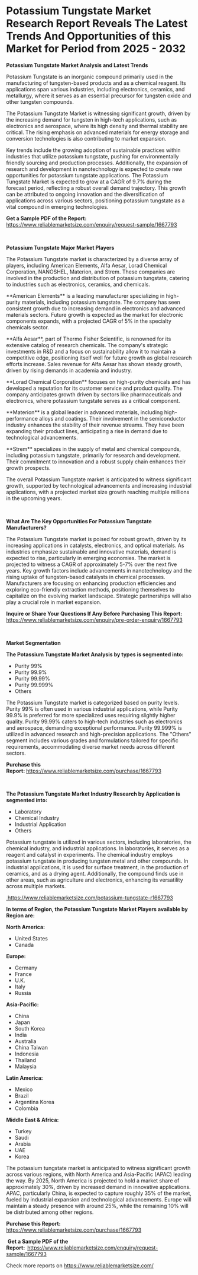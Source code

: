 <p><h1>Potassium Tungstate Market Research Report Reveals The Latest Trends And Opportunities of this Market for Period from 2025 - 2032</h1></p><p><strong>Potassium Tungstate Market Analysis and Latest Trends</strong></p>
<p><p>Potassium Tungstate is an inorganic compound primarily used in the manufacturing of tungsten-based products and as a chemical reagent. Its applications span various industries, including electronics, ceramics, and metallurgy, where it serves as an essential precursor for tungsten oxide and other tungsten compounds. </p><p>The Potassium Tungstate Market is witnessing significant growth, driven by the increasing demand for tungsten in high-tech applications, such as electronics and aerospace, where its high density and thermal stability are critical. The rising emphasis on advanced materials for energy storage and conversion technologies is also contributing to market expansion. </p><p>Key trends include the growing adoption of sustainable practices within industries that utilize potassium tungstate, pushing for environmentally friendly sourcing and production processes. Additionally, the expansion of research and development in nanotechnology is expected to create new opportunities for potassium tungstate applications. The Potassium Tungstate Market is expected to grow at a CAGR of 9.7% during the forecast period, reflecting a robust overall demand trajectory. This growth can be attributed to ongoing innovation and the diversification of applications across various sectors, positioning potassium tungstate as a vital compound in emerging technologies.</p></p>
<p><strong>Get a Sample PDF of the Report:&nbsp;</strong> <a href="https://www.reliablemarketsize.com/enquiry/request-sample/1667793?utm_campaign=2324&utm_medium=2&utm_source=Github&utm_content=ia&utm_term=07032025&utm_id=potassium-tungstate">https://www.reliablemarketsize.com/enquiry/request-sample/1667793</a></p>
<p>&nbsp;</p>
<p><strong>Potassium Tungstate Major Market Players</strong></p>
<p><p>The Potassium Tungstate market is characterized by a diverse array of players, including American Elements, Alfa Aesar, Lorad Chemical Corporation, NANOSHEL, Materion, and Strem. These companies are involved in the production and distribution of potassium tungstate, catering to industries such as electronics, ceramics, and chemicals.</p><p>**American Elements** is a leading manufacturer specializing in high-purity materials, including potassium tungstate. The company has seen consistent growth due to increasing demand in electronics and advanced materials sectors. Future growth is expected as the market for electronic components expands, with a projected CAGR of 5% in the specialty chemicals sector.</p><p>**Alfa Aesar**, part of Thermo Fisher Scientific, is renowned for its extensive catalog of research chemicals. The company's strategic investments in R&D and a focus on sustainability allow it to maintain a competitive edge, positioning itself well for future growth as global research efforts increase. Sales revenue for Alfa Aesar has shown steady growth, driven by rising demands in academia and industry.</p><p>**Lorad Chemical Corporation** focuses on high-purity chemicals and has developed a reputation for its customer service and product quality. The company anticipates growth driven by sectors like pharmaceuticals and electronics, where potassium tungstate serves as a critical component.</p><p>**Materion** is a global leader in advanced materials, including high-performance alloys and coatings. Their involvement in the semiconductor industry enhances the stability of their revenue streams. They have been expanding their product lines, anticipating a rise in demand due to technological advancements.</p><p>**Strem** specializes in the supply of metal and chemical compounds, including potassium tungstate, primarily for research and development. Their commitment to innovation and a robust supply chain enhances their growth prospects.</p><p>The overall Potassium Tungstate market is anticipated to witness significant growth, supported by technological advancements and increasing industrial applications, with a projected market size growth reaching multiple millions in the upcoming years.</p></p>
<p>&nbsp;</p>
<p><strong>What Are The Key Opportunities For Potassium Tungstate Manufacturers?</strong></p>
<p><p>The Potassium Tungstate market is poised for robust growth, driven by its increasing applications in catalysts, electronics, and optical materials. As industries emphasize sustainable and innovative materials, demand is expected to rise, particularly in emerging economies. The market is projected to witness a CAGR of approximately 5-7% over the next five years. Key growth factors include advancements in nanotechnology and the rising uptake of tungsten-based catalysts in chemical processes. Manufacturers are focusing on enhancing production efficiencies and exploring eco-friendly extraction methods, positioning themselves to capitalize on the evolving market landscape. Strategic partnerships will also play a crucial role in market expansion.</p></p>
<p><strong>Inquire or Share Your Questions If Any Before Purchasing This Report:</strong> <a href="https://www.reliablemarketsize.com/enquiry/pre-order-enquiry/1667793?utm_campaign=2324&utm_medium=2&utm_source=Github&utm_content=ia&utm_term=07032025&utm_id=potassium-tungstate">https://www.reliablemarketsize.com/enquiry/pre-order-enquiry/1667793</a></p>
<p>&nbsp;</p>
<p><strong>Market Segmentation</strong></p>
<p><strong>The Potassium Tungstate Market Analysis by types is segmented into:</strong></p>
<p><ul><li>Purity 99%</li><li>Purity 99.9%</li><li>Purity 99.99%</li><li>Purity 99.999%</li><li>Others</li></ul></p>
<p><p>The Potassium Tungstate market is categorized based on purity levels. Purity 99% is often used in various industrial applications, while Purity 99.9% is preferred for more specialized uses requiring slightly higher quality. Purity 99.99% caters to high-tech industries such as electronics and aerospace, demanding exceptional performance. Purity 99.999% is utilized in advanced research and high-precision applications. The "Others" segment includes various grades and formulations tailored for specific requirements, accommodating diverse market needs across different sectors.</p></p>
<p><strong>Purchase this Report:&nbsp;</strong><a href="https://www.reliablemarketsize.com/purchase/1667793?utm_campaign=2324&utm_medium=2&utm_source=Github&utm_content=ia&utm_term=07032025&utm_id=potassium-tungstate">https://www.reliablemarketsize.com/purchase/1667793</a></p>
<p>&nbsp;</p>
<p><strong>The Potassium Tungstate Market Industry Research by Application is segmented into:</strong></p>
<p><ul><li>Laboratory</li><li>Chemical Industry</li><li>Industrial Application</li><li>Others</li></ul></p>
<p><p>Potassium tungstate is utilized in various sectors, including laboratories, the chemical industry, and industrial applications. In laboratories, it serves as a reagent and catalyst in experiments. The chemical industry employs potassium tungstate in producing tungsten metal and other compounds. In industrial applications, it is used for surface treatment, in the production of ceramics, and as a drying agent. Additionally, the compound finds use in other areas, such as agriculture and electronics, enhancing its versatility across multiple markets.</p></p>
<p><a href="https://www.reliablemarketsize.com/potassium-tungstate-r1667793?utm_campaign=2324&utm_medium=2&utm_source=Github&utm_content=ia&utm_term=07032025&utm_id=potassium-tungstate">&nbsp;https://www.reliablemarketsize.com/potassium-tungstate-r1667793</a></p>
<p><strong>In terms of Region, the Potassium Tungstate Market Players available by Region are:</strong></p>
<p>
    <p> <strong> North America: </strong>
        <ul>
            <li>United States</li>
            <li>Canada</li>
        </ul>
        </p> 
    <p> <strong> Europe: </strong>
        <ul>
            <li>Germany</li>
            <li>France</li>
            <li>U.K.</li>
            <li>Italy</li>
            <li>Russia</li>
        </ul>
        </p> 
    <p> <strong> Asia-Pacific: </strong>
        <ul>
            <li>China</li>
            <li>Japan</li>
            <li>South Korea</li>
            <li>India</li>
            <li>Australia</li>
            <li>China Taiwan</li>
            <li>Indonesia</li>
            <li>Thailand</li>
            <li>Malaysia</li>
        </ul>
        </p> 
    <p> <strong> Latin America: </strong>
        <ul>
            <li>Mexico</li>
            <li>Brazil</li>
            <li>Argentina Korea</li>
            <li>Colombia</li>
        </ul>
        </p> 
    <p> <strong> Middle East & Africa: </strong>
        <ul>
            <li>Turkey</li>
            <li>Saudi</li>
            <li>Arabia</li>
            <li>UAE</li>
            <li>Korea</li>
        </ul>
    </p>
    </p>
<p><p>The potassium tungstate market is anticipated to witness significant growth across various regions, with North America and Asia-Pacific (APAC) leading the way. By 2025, North America is projected to hold a market share of approximately 30%, driven by increased demand in innovative applications. APAC, particularly China, is expected to capture roughly 35% of the market, fueled by industrial expansion and technological advancements. Europe will maintain a steady presence with around 25%, while the remaining 10% will be distributed among other regions.</p></p>
<p><strong>Purchase this Report: </strong><a href="https://www.reliablemarketsize.com/purchase/1667793?utm_campaign=2324&utm_medium=2&utm_source=Github&utm_content=ia&utm_term=07032025&utm_id=potassium-tungstate">https://www.reliablemarketsize.com/purchase/1667793</a></p>
<p>&nbsp;<strong>Get a Sample PDF of the Report:&nbsp;&nbsp;</strong><a href="https://www.reliablemarketsize.com/enquiry/request-sample/1667793?utm_campaign=2324&utm_medium=2&utm_source=Github&utm_content=ia&utm_term=07032025&utm_id=potassium-tungstate">https://www.reliablemarketsize.com/enquiry/request-sample/1667793</a></p>
<p><strong></strong></p>
<p>Check more reports on <a href="https://www.reliablemarketsize.com/?utm_campaign=2324&utm_medium=2&utm_source=Github&utm_content=ia&utm_term=07032025&utm_id=potassium-tungstate">https://www.reliablemarketsize.com/</a></p>